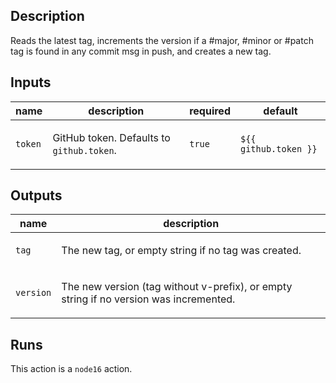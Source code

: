 ## Description

Reads the latest tag, increments the version if a \#major, \#minor or \#patch tag is found in any commit msg in push, and creates a new tag.

## Inputs

| name | description | required | default |
| --- | --- | --- | --- |
| `token` | <p>GitHub token. Defaults to <code>github.token</code>.</p> | `true` | `${{ github.token }}` |


## Outputs

| name | description |
| --- | --- |
| `tag` | <p>The new tag, or empty string if no tag was created.</p> |
| `version` | <p>The new version (tag without v-prefix), or empty string if no version was incremented.</p> |


## Runs

This action is a `node16` action.


